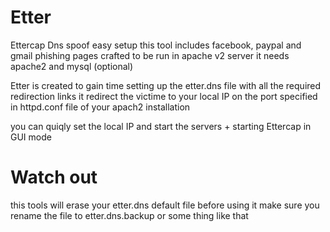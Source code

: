 # Etter
Ettercap Dns spoof easy setup
this tool includes facebook, paypal and gmail phishing pages crafted to be run in apache v2 server
it needs apache2 and mysql (optional)

Etter is created to gain time setting up the etter.dns file with all the required redirection links
it redirect the victime to your local IP on the port specified in httpd.conf file of your apach2 installation

you can quiqly set the local IP and start the servers + starting Ettercap in GUI mode

# Watch out 
this tools will erase your etter.dns default file 
before using it make sure you rename the file to etter.dns.backup or some thing like that
